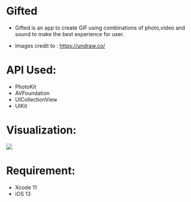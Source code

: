 # Gifted

- Gifted is an app to create GIF using combinations of photo,video and sound to make the best experience for user.











- Images credit to : https://undraw.co/




# API Used:
- PhotoKit
- AVFoundation
- UICollectionView
- UIKit



# Visualization:

 ![](GIF.gif)

# Requirement:

- Xcode 11
- iOS 13





